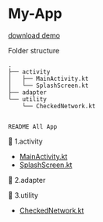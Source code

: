 # My-App

[download demo](https://github.com/alirezabashi98/My-App/raw/master/app-demo.apk)

Folder structure

```
.
├── activity
│   ├── MainActivity.kt
│   └── SplashScreen.kt
├── adapter
└── utility
    └── CheckedNetwork.kt


   ``` 
   
   ``README All App``
 
:file_folder: 1.activity
 + [MainActivity.kt](https://github.com/alirezabashi98/My-App/blob/master/README/activity/MainActivity.md)
 + [SplashScreen.kt](https://github.com/alirezabashi98/My-App/blob/master/README/activity/SplashScreen.md)
 
:file_folder: 2.adapter

:file_folder: 3.utility
 + [CheckedNetwork.kt](https://github.com/alirezabashi98/My-App/blob/master/README/utility/CheckedNetwork.md)
 

